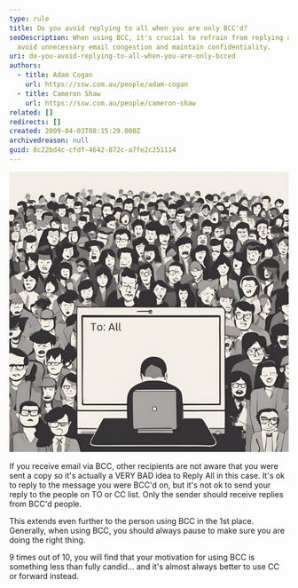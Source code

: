 ```yaml
---
type: rule
title: Do you avoid replying to all when you are only BCC'd?
seoDescription: When using BCC, it's crucial to refrain from replying all to
  avoid unnecessary email congestion and maintain confidentiality.
uri: do-you-avoid-replying-to-all-when-you-are-only-bcced
authors:
  - title: Adam Cogan
    url: https://ssw.com.au/people/adam-cogan
  - title: Cameron Shaw
    url: https://ssw.com.au/people/cameron-shaw
related: []
redirects: []
created: 2009-04-03T08:15:29.000Z
archivedreason: null
guid: 8c22bd4c-cfdf-4642-872c-a7fe2c251114
---
```

![Figure: Avoid email faux pas - when replying to email, make sure you have the correct group selected, and make sure you are not a BCC...](replyall.jpg)

If you receive email via BCC, other recipients are not aware that you were sent a copy so it's actually a VERY BAD idea to Reply All in this case. It's ok to reply to the message you were BCC'd on, but it's not ok to send your reply to the people on TO or CC list. Only the sender should receive replies from BCC'd people.

<!--endintro-->

This extends even further to the person using BCC in the 1st place. Generally, when using BCC, you should always pause to make sure you are doing the right thing.

9 times out of 10, you will find that your motivation for using BCC is something less than fully candid... and it's almost always better to use CC or forward instead.
